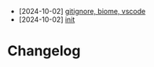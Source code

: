 - [2024-10-02] [gitignore, biome, vscode](https://github.com/RubricLab/blocks/commit/02286ea402548a9fa94c4ae78face277c1d4e258)
- [2024-10-02] [init](https://github.com/RubricLab/blocks/commit/fe6c1d5f2d2293123f08c996f0c8a2f2dd4bda50)
# Changelog

